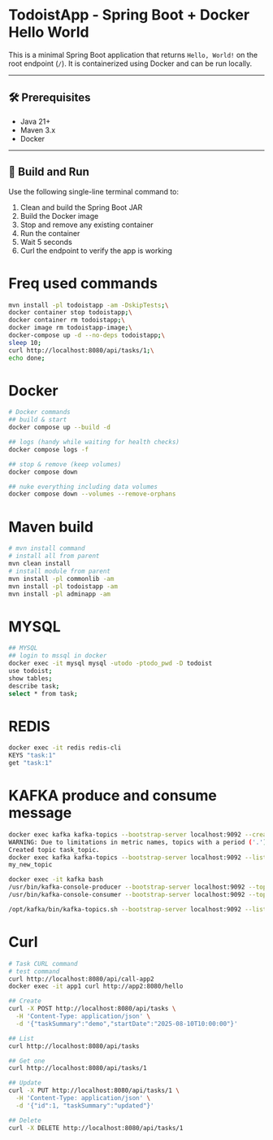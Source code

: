# TodoistApp - Spring Boot + Docker Hello World

This is a minimal Spring Boot application that returns `Hello, World!` on the root endpoint (`/`). It is containerized using Docker and can be run locally.

---

## 🛠 Prerequisites

- Java 21+
- Maven 3.x
- Docker

---

## 🚀 Build and Run

Use the following single-line terminal command to:

1. Clean and build the Spring Boot JAR
2. Build the Docker image
3. Stop and remove any existing container
4. Run the container
5. Wait 5 seconds
6. Curl the endpoint to verify the app is working

# Freq used commands
```bash
mvn install -pl todoistapp -am -DskipTests;\
docker container stop todoistapp;\
docker container rm todoistapp;\
docker image rm todoistapp-image;\
docker-compose up -d --no-deps todoistapp;\
sleep 10;
curl http://localhost:8080/api/tasks/1;\
echo done;
```

# Docker
```bash
# Docker commands
## build & start
docker compose up --build -d

## logs (handy while waiting for health checks)
docker compose logs -f

## stop & remove (keep volumes)
docker compose down

## nuke everything including data volumes
docker compose down --volumes --remove-orphans
```
# Maven build
```bash
# mvn install command
# install all from parent
mvn clean install
# install module from parent
mvn install -pl commonlib -am
mvn install -pl todoistapp -am
mvn install -pl adminapp -am
```

# MYSQL
```bash
## MYSQL
## login to mssql in docker
docker exec -it mysql mysql -utodo -ptodo_pwd -D todoist
use todoist;
show tables;
describe task;
select * from task;
```

# REDIS
```bash
docker exec -it redis redis-cli
KEYS "task:1"
get "task:1"
```

# KAFKA produce and consume message
```bash
docker exec kafka kafka-topics --bootstrap-server localhost:9092 --create --topic task_topic --partitions 1 --replication-factor 1
WARNING: Due to limitations in metric names, topics with a period ('.') or underscore ('_') could collide. To avoid issues it is best to use either, but not both.
Created topic task_topic.
docker exec kafka kafka-topics --bootstrap-server localhost:9092 --list                                                        
my_new_topic

docker exec -it kafka bash
/usr/bin/kafka-console-producer --bootstrap-server localhost:9092 --topic task_topic
/usr/bin/kafka-console-consumer --bootstrap-server localhost:9092 --topic task_topic

/opt/kafka/bin/kafka-topics.sh --bootstrap-server localhost:9092 --list
```

# Curl
```bash
# Task CURL command
# test command
curl http://localhost:8080/api/call-app2
docker exec -it app1 curl http://app2:8080/hello

## Create
curl -X POST http://localhost:8080/api/tasks \
  -H 'Content-Type: application/json' \
  -d '{"taskSummary":"demo","startDate":"2025-08-10T10:00:00"}'

## List
curl http://localhost:8080/api/tasks

## Get one
curl http://localhost:8080/api/tasks/1

## Update
curl -X PUT http://localhost:8080/api/tasks/1 \
  -H 'Content-Type: application/json' \
  -d '{"id":1, "taskSummary":"updated"}'

## Delete
curl -X DELETE http://localhost:8080/api/tasks/1
```